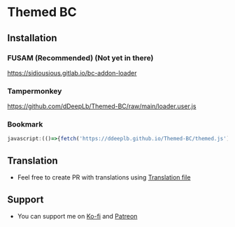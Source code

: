 # Themed BC
## Installation
### FUSAM (Recommended) (Not yet in there)
https://sidiousious.gitlab.io/bc-addon-loader
### Tampermonkey
https://github.com/dDeepLb/Themed-BC/raw/main/loader.user.js
### Bookmark
``` javascript
javascript:(()=>{fetch('https://ddeeplb.github.io/Themed-BC/themed.js').then(r=>r.text()).then(r=>eval(r));})();
```
## Translation
* Feel free to create PR with translations using [Translation file](./src/Translation.ts)
## Support
* You can support me on [Ko-fi](https://ko-fi.com/monikka_bc) and [Patreon](https://patreon.com/monikka_bc)
